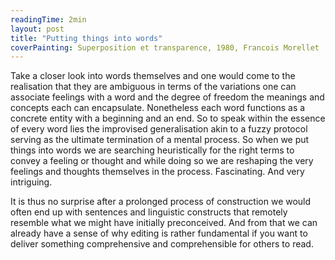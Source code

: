 ```yaml
---
readingTime: 2min
layout: post
title: "Putting things into words"
coverPainting: Superposition et transparence, 1980, Francois Morellet
---
```

Take a closer look into words themselves and one would come to the realisation that they are ambiguous in terms of the variations one can associate feelings with a word and the degree of freedom the meanings and concepts each can encapsulate. Nonetheless each word functions as a concrete entity with a beginning and an end. So to speak within the essence of every word lies the improvised generalisation akin to a fuzzy protocol serving as the ultimate termination of a mental process. So when we put things into words we are searching heuristically for the right terms to convey a feeling or thought and while doing so we are reshaping the very feelings and thoughts themselves in the process. Fascinating. And very intriguing.

It is thus no surprise after a prolonged process of construction we would often end up with sentences and linguistic constructs that remotely resemble what we might have initially preconceived. And from that we can already have a sense of why editing is rather fundamental if you want to deliver something comprehensive and comprehensible for others to read. 
